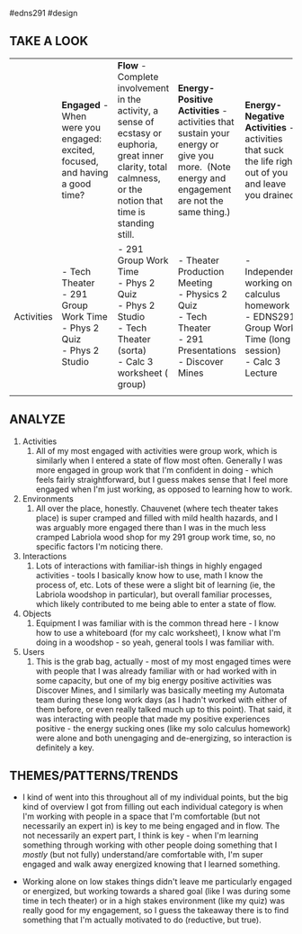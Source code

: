  #edns291  #design 

## TAKE A LOOK

|            |                                                                                |                                                                                                                                                                  |                                                                                                                                              |                                                                                                            |
| ---------- | ------------------------------------------------------------------------------ | ---------------------------------------------------------------------------------------------------------------------------------------------------------------- | -------------------------------------------------------------------------------------------------------------------------------------------- | ---------------------------------------------------------------------------------------------------------- |
|            | **Engaged** - When were you engaged: excited, focused, and having a good time? | **Flow** - Complete involvement in the activity, a sense of ecstasy or euphoria, great inner clarity, total calmness, or the notion that time is standing still. | **Energy-Positive Activities** - activities that sustain your energy or give you more.  (Note energy and engagement are not the same thing.) | **Energy-Negative Activities** - activities that suck the life right out of you and leave you drained.     |
| Activities | - Tech Theater<br>- 291 Group Work Time<br>- Phys 2 Quiz<br>- Phys 2 Studio    | - 291 Group Work Time<br>- Phys 2 Quiz<br>- Phys 2 Studio<br>- Tech Theater (sorta)<br>- Calc 3 worksheet ( group)                                               | - Theater Production Meeting<br>- Physics 2 Quiz<br>- Tech Theater<br>- 291 Presentations<br>- Discover Mines                                | - Independent working on calculus homework<br>- EDNS291 Group Work Time (long session)<br>- Calc 3 Lecture |
|            |                                                                                |                                                                                                                                                                  |                                                                                                                                              |                                                                                                            |
## ANALYZE
1. Activities
	1. All of my most engaged with activities were group work, which is similarly when I entered a state of flow most often. Generally I was more engaged in group work that I'm confident in doing - which feels fairly straightforward, but I guess makes sense that I feel more engaged when I'm just working, as opposed to learning how to work.
2. Environments
	1. All over the place, honestly. Chauvenet (where tech theater takes place) is super cramped and filled with mild health hazards, and I was arguably more engaged there than I was in the much less cramped Labriola wood shop for my 291 group work time, so, no specific factors I'm noticing there.
3. Interactions
	1. Lots of interactions with familiar-ish things in highly engaged activities - tools I basically know how to use, math I know the process of, etc. Lots of these were a slight bit of learning (ie, the Labriola woodshop in particular), but overall familiar processes, which likely contributed to me being able to enter a state of flow. 
4. Objects
	1. Equipment I was familiar with is the common thread here - I know how to use a whiteboard (for my calc worksheet), I know what I'm doing in a woodshop - so yeah, general tools I was familiar with.
5. Users
	1. This is the grab bag, actually - most of my most engaged times were with people that I was already familiar with or had worked with in some capacity, but one of my big energy positive activities was Discover Mines, and I similarly was basically meeting my Automata team during these long work days (as I hadn't worked with either of them before, or even really talked much up to this point). That said, it was interacting with people that made my positive experiences positive - the energy sucking ones (like my solo calculus homework) were alone and both unengaging and de-energizing, so interaction is definitely a key. 
## THEMES/PATTERNS/TRENDS
- I kind of went into this throughout all of my individual points, but the big kind of overview I got from filling out each individual category is when I'm working with people in a space that I'm comfortable (but not necessarily an expert in) is key to me being engaged and in flow. The not necessarily an expert part, I think is key - when I'm learning something through working with other people doing something that I *mostly* (but not fully) understand/are comfortable with, I'm super engaged and walk away energized knowing that I learned something. 

- Working alone on low stakes things didn't leave me particularly engaged or energized, but working towards a shared goal (like I was during some time in tech theater) or in a high stakes environment (like my quiz) was really good for my engagement, so I guess the takeaway there is to find something that I'm actually motivated to do (reductive, but true). 